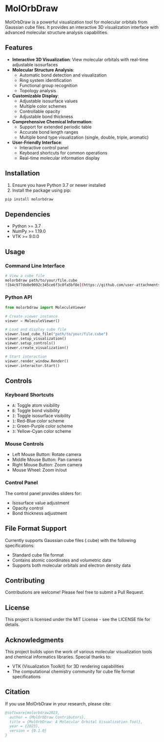 # MolOrbDraw

MolOrbDraw is a powerful visualization tool for molecular orbitals from Gaussian cube files. It provides an interactive 3D visualization interface with advanced molecular structure analysis capabilities.

## Features

- **Interactive 3D Visualization**: View molecular orbitals with real-time adjustable isosurfaces
- **Molecular Structure Analysis**: 
  - Automatic bond detection and visualization
  - Ring system identification
  - Functional group recognition
  - Topology analysis
- **Customizable Display**:
  - Adjustable isosurface values
  - Multiple color schemes
  - Controllable opacity
  - Adjustable bond thickness
- **Comprehensive Chemical Information**:
  - Support for extended periodic table
  - Accurate bond length ranges
  - Multiple bond type visualization (single, double, triple, aromatic)
- **User-Friendly Interface**:
  - Interactive control panel
  - Keyboard shortcuts for common operations
  - Real-time molecular information display

## Installation

1. Ensure you have Python 3.7 or newer installed
2. Install the package using pip:
```bash
pip install molorbdraw
```

## Dependencies

- Python >= 3.7
- NumPy >= 1.19.0
- VTK >= 9.0.0

## Usage

### Command Line Interface

```bash
# View a cube file
molorbdraw path/to/your/file.cube
![b4c977de8e9092c345ce6f3c0fa5bf8e](https://github.com/user-attachments/assets/a4f7ade0-8d7e-4a30-b915-a58f79303f8b)

```

### Python API

```python
from molorbdraw import MoleculeViewer

# Create viewer instance
viewer = MoleculeViewer()

# Load and display cube file
viewer.load_cube_file("path/to/your/file.cube")
viewer.setup_visualization()
viewer.setup_controls()
viewer.create_visualization()

# Start interaction
viewer.render_window.Render()
viewer.interactor.Start()
```

## Controls

### Keyboard Shortcuts

- `A`: Toggle atom visibility
- `B`: Toggle bond visibility
- `I`: Toggle isosurface visibility
- `1`: Red-Blue color scheme
- `2`: Green-Purple color scheme
- `3`: Yellow-Cyan color scheme

### Mouse Controls

- Left Mouse Button: Rotate camera
- Middle Mouse Button: Pan camera
- Right Mouse Button: Zoom camera
- Mouse Wheel: Zoom in/out

### Control Panel

The control panel provides sliders for:
- Isosurface value adjustment
- Opacity control
- Bond thickness adjustment

## File Format Support

Currently supports Gaussian cube files (.cube) with the following specifications:
- Standard cube file format
- Contains atomic coordinates and volumetric data
- Supports both molecular orbitals and electron density data

## Contributing

Contributions are welcome! Please feel free to submit a Pull Request.

## License

This project is licensed under the MIT License - see the LICENSE file for details.

## Acknowledgments

This project builds upon the work of various molecular visualization tools and chemical informatics libraries. Special thanks to:
- VTK (Visualization Toolkit) for 3D rendering capabilities
- The computational chemistry community for cube file format specifications

## Citation

If you use MolOrbDraw in your research, please cite:

```bibtex
@software{molorbdraw2023,
  author = {MolOrbDraw Contributors},
  title = {MolOrbDraw: A Molecular Orbital Visualization Tool},
  year = {2023},
  version = {0.1.0}
}
